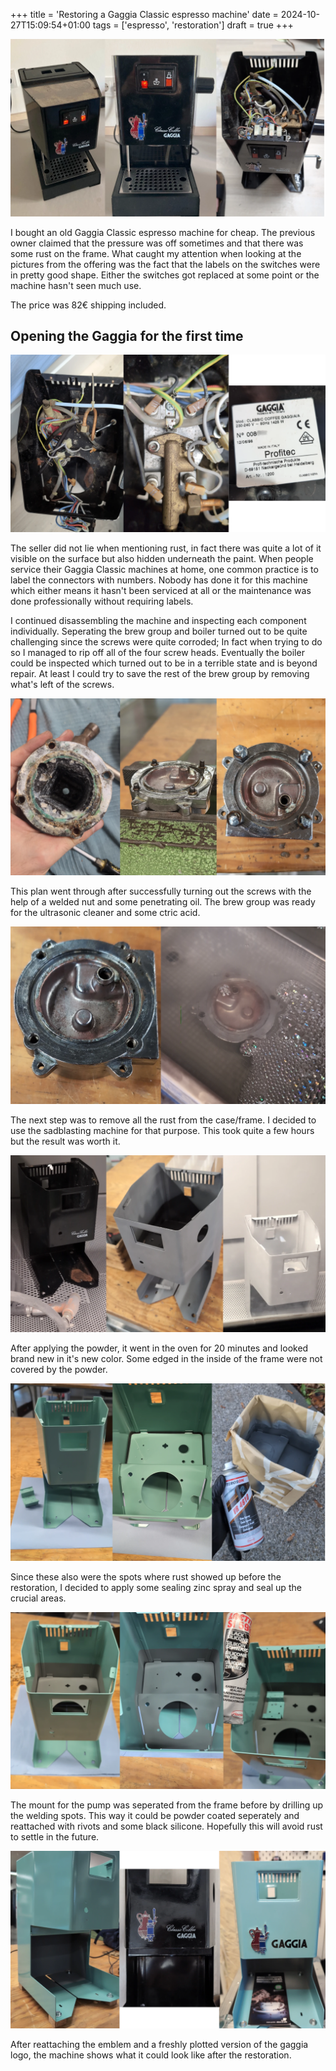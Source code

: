 +++
title = 'Restoring a Gaggia Classic espresso machine'
date = 2024-10-27T15:09:54+01:00
tags = ['espresso', 'restoration']
draft = true
+++

![First Look](./images/first_look.webp)

I bought an old Gaggia Classic espresso machine for cheap. The previous owner claimed that the pressure was off sometimes and that there was some rust on the frame.
What caught my attention when looking at the pictures from the offering was the fact that the labels on the switches were in pretty good shape. Either the switches got replaced at some point or the machine hasn't seen much use.

The price was 82€ shipping included.


## Opening the Gaggia for the first time

![Second Look](./images/second_look.webp)

The seller did not lie when mentioning rust, in fact there was quite a lot of it visible on the surface but also hidden underneath the paint. When people service their Gaggia Classic machines at home, one common practice is to label the connectors with numbers. Nobody has done it for this machine which either means it hasn't been serviced at all or the maintenance was done professionally without requiring labels.

I continued disassembling the machine and inspecting each component individually. Seperating the brew group and boiler turned out to be quite challenging since the screws were quite corroded; In fact when trying to do so I managed to rip off all of the four screw heads. Eventually the boiler could be inspected which turned out to be in a terrible state and is beyond repair. At least I could try to save the rest of the brew group by removing what's left of the screws.

![Boiler](./images/boiler.webp)

This plan went through after successfully turning out the screws with the help of a welded nut and some penetrating oil. The brew group was ready for the ultrasonic cleaner and some ctric acid.

![Brew Group](./images/brew_group.webp)

The next step was to remove all the rust from the case/frame. I decided to use the sadblasting machine for that purpose. This took quite a few hours but the result was worth it.

![Sandblasting](./images/sandblasting.webp)

After applying the powder, it went in the oven for 20 minutes and looked brand new in it's new color. Some edged in the inside of the frame were not covered by the powder.

![Power Coating](./images/coating.webp)

Since these also were the spots where rust showed up before the restoration, I decided to apply some sealing zinc spray and seal up the crucial areas.

![Zinc and Silicone](./images/zinc_and_silicone.webp)

The mount for the pump was seperated from the frame before by drilling up the welding spots. This way it could be powder coated seperately and reattached with rivots and some black silicone. Hopefully this will avoid rust to settle in the future.

![Gaggia Logo](./images/gaggia_logo.webp)

After reattaching the emblem and a freshly plotted version of the gaggia logo, the machine shows what it could look like after the restoration.
